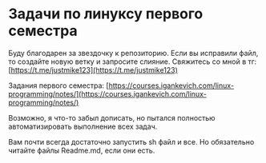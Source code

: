 # Задачи по линуксу первого семестра

Буду благодарен за звездочку к репозиторию. Если вы исправили файл,
то создайте новую ветку и запросите слияние. Свяжитесь со мной в тг: 
[https://t.me/justmike123](https://t.me/justmike123)

Задания первого семестра: [https://courses.igankevich.com/linux-programming/notes/](https://courses.igankevich.com/linux-programming/notes/)

Возможно, я что-то забыл дописать, но пытался полностью автоматизировать выполнение всех задач.

Вам почти всегда достаточно запустить sh файл и все. Но обязательно читайте файлы Readme.md, если они есть.